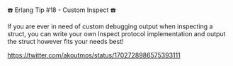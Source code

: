☎️ Erlang Tip #18 - Custom Inspect ☎️

If you are ever in need of custom debugging output when inspecting a struct, you can write your own Inspect protocol implementation and output the struct however fits your needs best!

https://twitter.com/akoutmos/status/1702728986575393111